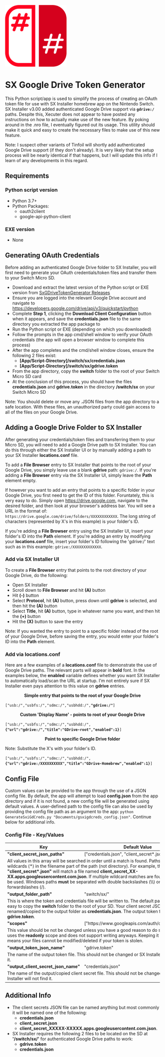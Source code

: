 <img src="favicon.png" width=200>

# SX Google Drive Token Generator

This Python script/app is used to simplify the process of creating an OAuth token file for use with SX Installer homebrew app on the Nintendo Switch. SX Installer v3.00 added authenticated Google Drive support via **`gdrive:/`** paths. Despite this, Xecuter does not appear to have posted any instructions on how to actually make use of the new feature. By poking around in the .nro file, I eventually figured out its usage. This utility should make it quick and easy to create the necessary files to make use of this new feature.

Note: I suspect other variants of Tinfoil will shortly add authenticated Google Drive support (if they don't already). It is very likely that the setup process will be nearly identical if that happens, but I will update this info if I learn of any developments in this regard.


## Requirements

### Python script version

* Python 3.7+
* Python Packages:
    * oauth2client
    * google-api-python-client

### EXE version

* None


## Generating OAuth Credentials

Before adding an authenticated Google Drive folder to SX Installer, you will first need to generate your OAuth credentials/token files and transfer them to your Switch Micro SD.

* Download and extract the latest version of the Python script or EXE version from [SxGDriveTokenGenerator Releases](https://github.com/lahma69/SxGDriveTokenGenerator/releases)
* Ensure you are logged into the relevant Google Drive account and navigate to https://developers.google.com/drive/api/v3/quickstart/python
* Complete **Step 1**, clicking the **Download Client Configuration** button when it appears, and save the **credentials.json** file to the same directory you extracted the app package to
* Run the Python script or EXE (depending on which you downloaded)
* Follow the prompts in the app cmd/shell window to verify your OAuth credentials (the app will open a browser window to complete this process)
* After the app completes and the cmd/shell window closes, ensure the following 2 files exist:
    * **[App/Script-Directory]/switch/sx/credentials.json**
    * **[App/Script-Directory]/switch/sx/gdrive.token**
* From the app directory, copy the **switch** folder to the root of your Switch Micro SD card
* At the conclusion of this process, you should have the files **credentials.json** and **gdrive.token** in the directory **/switch/sx** on your Switch Micro SD

Note: You should delete or move any .JSON files from the app directory to a safe location. With these files, an unauthorized party could gain access to all of the files on your Google Drive.


## Adding a Google Drive Folder to SX Installer

After generating your credentials/token files and transferring them to your Micro SD, you will need to add a Google Drive path to SX Installer. You can do this through either the SX Installer UI or by manually adding a path to your SX Installer **locations.conf** file.

To add a **File Browser** entry to SX Installer that points to the root of your Google Drive, you simply leave use a blank **gdrive** path: `gdrive:/`. If you're adding a **File Browser** entry via the SX Installer UI, simply leave the **Path** element empty.

If however you want to add an entry that points to a specific folder in your Google Drive, you first need to get the ID of this folder. Foruntately, this is very easy to do. Simply open https://drive.google.com, navigate to the desired folder, and then look at your browser's address bar. You will see a URL in the format of: `https://drive.google.com/drive/folders/XXXXXXXXXXXX`. The long string of characters (represented by X's in this example) is your folder's ID.

If you're adding a **File Browser** entry using the SX Installer UI, insert your folder's ID into the **Path** element. If you're adding an entry by modifying your **locations.conf** file, insert your folder's ID following the 'gdrive:/' text such as in this example: `gdrive:/XXXXXXXXXXXXX`.

### Add via SX Installer UI

To create a **File Browser** entry that points to the root directory of your Google Drive, do the following:

* Open SX Installer
* Scroll down to **File Browser** and hit **(A)** button
* Hit **(-)** button
* Select **Protocol**, hit **(A)** button, press down until **gdrive** is selected, and then hit the **(A)** button
* Select **Title**, hit **(A)** button, type in whatever name you want, and then hit the **(+)** button
* Hit the **(X)** button to save the entry

Note: If you wanted the entry to point to a specific folder instead of the root of your Google Drive, before saving the entry, you would enter your folder's ID into the **Path** element.

### Add via **locations.conf**

Here are a few examples of a **locations.conf** file to demonstrate the use of Google Drive paths. The relevant parts will appear in **bold** font. In the examples below, the **enabled** variable defines whether you want SX Installer to automatically load/scan the URL at startup. I'm not entirely sure if SX Installer even pays attention to this value on **gdrive** entries.

<p align="center"><b>Simple entry that points to the root of your Google Drive</b></p>

<code>["usb:/","usbfs:/","sdmc:/","usbhdd:/",<b>"gdrive:/"</b>]</code>

<p align="center"><b>Custom 'Display Name' - points to root of your Google Drive</b></p>

<code>["usb:/","usbfs:/","sdmc:/","usbhdd:/",<b>{"url":"gdrive:/","title":"GDrive-root","enabled":1}</b>]</code>

<p align="center"><b>Point to specific Google Drive folder</b></p>

Note: Substitute the X's with your folder's ID.

<code>["usb:/","usbfs:/","sdmc:/","usbhdd:/",<b>{"url":"gdrive:/XXXXXXXXXX","title":"GDrive-Homebrew","enabled":1}</b>]</code>


## Config File

Custom values can be provided to the app through the use of a JSON config file. By default, the app will attempt to load **config.json** from the app directory and if it is not found, a new config file will be generated using default values. A user-defined path to the config file can also be used by providing the config file path as an argument to the app:
`python GenerateSxiGdCreds.py "Documents/gsxigdcreds_config.json"`.
Continue below for additional info.

### Config File - Key/Values

<table>
    <thead>
        <tr>
            <th><b>Key</b></th>
            <th><b>Default Value</b></th>
        </tr>
    </thead>
    <tbody>
        <tr>
            <td><b>"client_secret_json_paths"</b></td>
            <td>["credentials.json", "client_secret*.json"]</td>
        </tr>
        <tr>
          <td colspan=2>All values in this array will be searched in order until a match is found. Paths support wildcards (*) in the filename part of the path (not directory). For example, the default value <b>"client_secret*.json"</b> will match a file named <b>client_secret_XX-XX.apps.googleusercontent.com.json</b>. If multiple wildcard matches are found, the 1st will be used. Windows paths <b>must</b> be separated with double backslashes (\\) or forwardslashes (/).</td>
        </tr>
        <tr>
            <td><b>"output_folder_path"</b></td>
            <td>"switch/sx/"</td>
        </tr>
        <tr>
          <td colspan=2>This is where the token and credentials file will be written to. The default path makes it easy to copy the <b>switch</b> folder to the root of your SD. Your client secret JSON is renamed/copied to the output folder as <b>credentials.json</b>. The output token file is named <b>gdrive.token</b>.</td>
        </tr>
        <tr>
            <td><b>"scopes"</b></td>
            <td>["https://www.googleapis.com/auth/drive.readonly"]</td>
        </tr>
        <tr>
          <td colspan=2>This value should be not be changed unless you have a good reason to do so. SX Installer uses the <b>readonly</b> scope and does not support writing anyways. Keeping it <b>readonly</b> means your files cannot be modified/deleted if your token is stolen.</td>
        </tr>
        <tr>
            <td><b>"output_token_json_name"</b></td>
            <td>"gdrive.token"</td>
        </tr>
        <tr>
          <td colspan=2>The name of the output token file. This should not be changed or SX Installer will not find it.</td>
        </tr>
        <tr>
            <td><b>"output_client_secret_json_name"</b></td>
            <td>"credentials.json"</td>
        </tr>
        <tr>
          <td colspan=2>The name of the output/copied client secret file. This should not be changed or SX Installer will not find it.</td>
        </tr>
    </tbody>
</table>


## Additional Info

* The client secrets JSON file can be named anything but most commonly it will be named one of the following:
    * **credentials.json**
    * **client_secret.json**
    * **client_secret_XXXXX-XXXXX.apps.googleusercontent.com.json**.
* SX Installer requires the following 2 files to be located on the SD at **'/switch/sx/'** for authenticated Google Drive paths to work:
    * **gdrive.token**
    * **credentials.json**
